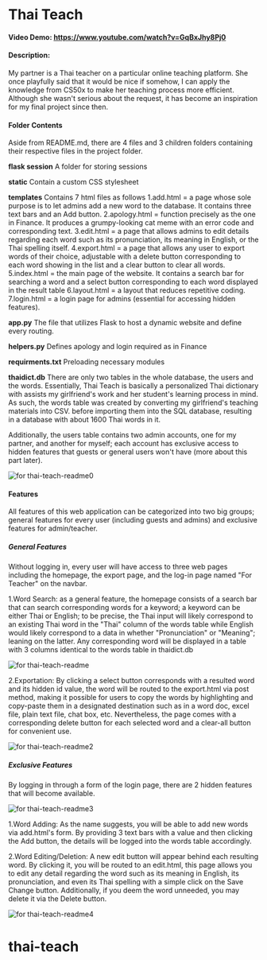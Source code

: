 # Thai Teach
#### Video Demo:  <https://www.youtube.com/watch?v=GqBxJhy8Pj0>
#### Description:

My partner is a Thai teacher on a particular online teaching platform. She once playfully said that it would be nice if somehow, I can apply the knowledge from CS50x to make her teaching process more efficient. Although she wasn't serious about the request, it has become an inspiration for my final project since then.


#### Folder Contents
Aside from README.md, there are 4 files and 3 children folders containing their respective files in the project folder.


**flask session**
A folder for storing sessions

**static**
Contain a custom CSS stylesheet

**templates**
Contains 7 html files as follows
1.add.html = a page whose sole purpose is to let admins add a new word to the database. It contains three text bars and an Add button.
2.apology.html = function precisely as the one in Finance. It produces a grumpy-looking cat meme with an error code and corresponding text.
3.edit.html = a page that allows admins to edit details regarding each word such as its pronunciation, its meaning in English, or the Thai spelling itself.
4.export.html = a page that allows any user to export words of their choice, adjustable with a delete button corresponding to each word showing in the list and a clear button to clear all words.
5.index.html = the main page of the website. It contains a search bar for searching a word and a select button corresponding to each word displayed in the result table
6.layout.html = a layout that reduces repetitive coding.
7.login.html = a login page for admins (essential for accessing hidden features).

**app.py**
The file that utilizes Flask to host a dynamic website and define every routing.

**helpers.py**
Defines apology and login required as in Finance

**requirments.txt**
Preloading necessary modules

**thaidict.db**
There are only two tables in the whole database, the users and the words. Essentially, Thai Teach is basically a personalized Thai dictionary with assists my girlfriend's work and her student's learning process in mind. As such, the words table was created by converting my girlfriend's teaching materials into CSV. before importing them into the SQL database, resulting in a database with about 1600 Thai words in it.

Additionally, the users table contains two admin accounts, one for my partner, and another for myself; each account has exclusive access to hidden features that guests or general users won't have (more about this part later).

![for thai-teach-readme0](https://github.com/1excelsior/thai-teach/assets/84697438/ff6aaa6c-5f14-4860-9369-311193db815e)

#### Features
All features of this web application can be categorized into two big groups; general features for every user (including guests and admins) and exclusive features for admin/teacher.

##### General Features
Without logging in, every user will have access to three web pages including the homepage, the export page, and the log-in page named "For Teacher" on the navbar.

1.Word Search: as a general feature, the homepage consists of a search bar that can search corresponding words for a keyword; a keyword can be either Thai or English; to be precise, the Thai input will likely correspond to an existing Thai word in the "Thai" column of the words table while English would likely correspond to a data in whether "Pronunciation" or "Meaning"; leaning on the latter. Any corresponding word will be displayed in a table with 3 columns identical to the words table in thaidict.db

![for thai-teach-readme](https://github.com/1excelsior/thai-teach/assets/84697438/f1785db1-e02a-460d-b6da-c4a69dfba91a)

2.Exportation: By clicking a select button corresponds with a resulted word and its hidden id value, the word will be routed to the export.html via post method, making it possible for users to copy the words by highlighting and copy-paste them in a designated destination such as in a word doc, excel file, plain text file, chat box, etc. Nevertheless, the page comes with a corresponding delete button for each selected word and a clear-all button for convenient use.

![for thai-teach-readme2](https://github.com/1excelsior/thai-teach/assets/84697438/96fdcd15-b7a9-4c99-b175-fc4f9ed6faf7)

##### Exclusive Features
By logging in through a form of the login page, there are 2 hidden features that will become available.

![for thai-teach-readme3](https://github.com/1excelsior/thai-teach/assets/84697438/1dd597ad-7f83-494d-8a94-7c807c0ab44c)

1.Word Adding: As the name suggests, you will be able to add new words via add.html's form. By providing 3 text bars with a value and then clicking the Add button, the details will be logged into the words table accordingly.

2.Word Editing/Deletion: A new edit button will appear behind each resulting word. By clicking it, you will be routed to an edit.html, this page allows you to edit any detail regarding the word such as its meaning in English, its pronunciation, and even its Thai spelling with a simple click on the Save Change button. Additionally, if you deem the word unneeded, you may delete it via the Delete button.

![for thai-teach-readme4](https://github.com/1excelsior/thai-teach/assets/84697438/1333fabf-a44d-44b4-864b-12836d5a9ad8)

# thai-teach
